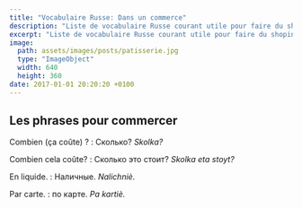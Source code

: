 ```yaml
---
title: "Vocabulaire Russe: Dans un commerce"
description: "Liste de vocabulaire Russe courant utile pour faire du shoping."
excerpt: "Liste de vocabulaire Russe courant utile pour faire du shoping."
image:
  path: assets/images/posts/patisserie.jpg
  type: "ImageObject"
  width: 640
  height: 360
date: 2017-01-01 20:20:20 +0100
---
```


## Les phrases pour commercer

Combien (ça coûte) ?
: Сколько?
*Skolka?*

Combien cela coûte?
: Сколько это стоит?
*Skolka eta stoyt?*

En liquide.
: Наличные.
*Nalichniè.*

Par carte.
: по карте.
*Pa kartiè.*
